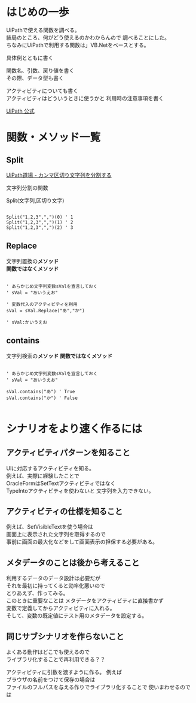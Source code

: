 
# はじめの一歩

UiPathで使える関数を調べる。  
結局のところ、何がどう使えるのかわからんので
調べることにした。  
ちなみにUiPathで利用する関数は」VB.Netをベースとする。

具体例とともに書く  

関数名、引数、戻り値を書く  
その際、データ型も書く  

アクティビティについても書く  
アクティビティはどういうときに使うかと
利用時の注意事項を書く

[UiPath 公式](https://docs.uipath.com/studio/lang-ja)

# 関数・メソッド一覧

## Split

[UiPath道場 - カンマ区切り文字列を分割する](http://www.uipath-dojo.com/purpose/string_split.html)

文字列分割の関数

Split(文字列,区切り文字) 

``` VB

Split("1,2,3",",")(0) ' 1
Split("1,2,3",",")(1) ' 2
Split("1,2,3",",")(2) ' 3

```


## Replace

文字列置換の**メソッド**  
**関数ではなくメソッド**

``` VB

' あらかじめ文字列変数sValを宣言しておく
' sVal = "あいうえお"

' 変数代入のアクティビティを利用
sVal = sVal.Replace("あ","か")

' sVal:かいうえお

```

## contains

文字列検索の**メソッド**
**関数ではなくメソッド**


``` VB

' あらかじめ文字列変数sValを宣言しておく
' sVal = "あいうえお"

sVal.contains("あ") ' True
sVal.contains("か") ' False


```

# シナリオをより速く作るには

## アクティビティパターンを知ること
UIに対応するアクティビティを知る。  
例えば、実際に経験したことで  
OracleFormはSetTextアクティビティではなく  
TypeIntoアクティビティを使わないと
文字列を入力できない。 

## アクティビティの仕様を知ること
例えば、SetVisibleTextを使う場合は  
画面上に表示された文字列を取得するので  
事前に画面の最大化などをして画面表示の担保する必要がある。

## メタデータのことは後から考えること
利用するデータのデータ設計は必要だが  
それを最初に持ってくると効率化悪いので  
とりあえず、作ってみる。  
このときに重要なことは
メタデータをアクティビティに直接書かず  
変数で定義してからアクティビティに入れる。  
そして、変数の既定値にテスト用のメタデータを設定する。


## 同じサブシナリオを作らないこと
よくある動作はどこでも使えるので  
ライブラリ化することで再利用できる？？  

アクティビティに引数を渡すように作る。
例えば  
ブラウザの名前をつけて保存の場合は  
ファイルのフルパスを与える作りでライブラリ化することで
使いまわせるのでは

